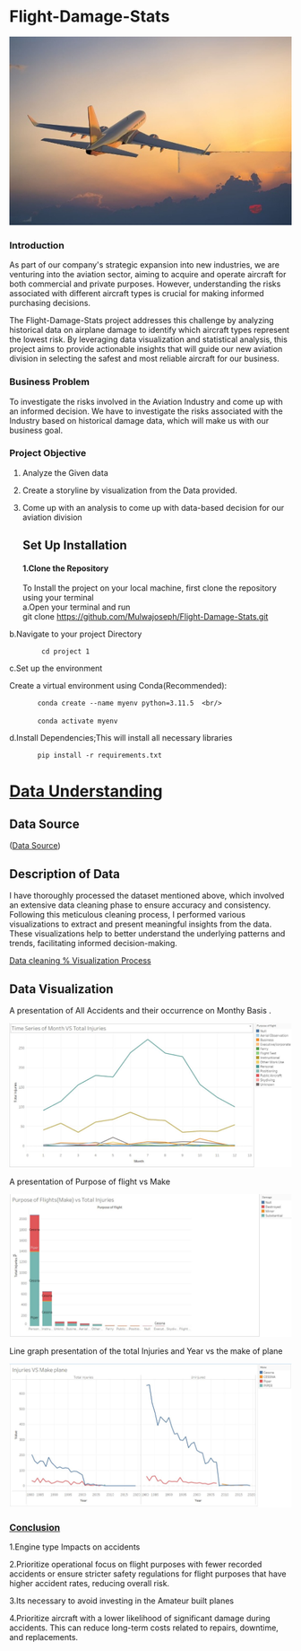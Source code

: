 # Flight-Damage-Stats
 
 <img src="Images/image.jpg" alt="Plane Image" width="900"/>

 
  ### Introduction
As part of our company's strategic expansion into new industries, we are venturing into the aviation sector, aiming to acquire and operate aircraft for both commercial and private purposes. However, understanding the risks associated with different aircraft types is crucial for making informed purchasing decisions.

The Flight-Damage-Stats project addresses this challenge by analyzing historical data on airplane damage to identify which aircraft types represent the lowest risk. By leveraging data visualization and statistical analysis, this project aims to provide actionable insights that will guide our new aviation division in selecting the safest and most reliable aircraft for our business.

### Business Problem
To investigate the risks involved in the Aviation Industry and come up with an informed decision. We have to investigate the risks associated with the Industry  based on historical damage data, which will make us with our business goal.

### Project Objective
1. Analyze the Given data
2. Create a storyline by visualization from the Data provided.
3. Come up with an analysis to come up with data-based decision for our aviation division

   ## Set Up Installation

   #### 1.Clone the Repository 
   To Install the project on your local machine, first clone the repository using your terminal <br/>
  a.Open your terminal and run </br>
           git clone https://github.com/Mulwajoseph/Flight-Damage-Stats.git <br/>

  b.Navigate to your project Directory  <br/>

            cd project 1 

  c.Set up the environment<br/> 

  Create a virtual environment using Conda(Recommended):<br/>

           conda create --name myenv python=3.11.5  <br/>

           conda activate myenv

 d.Install Dependencies;This will install all necessary libraries<br/>

           pip install -r requirements.txt 
 
 # <u> Data Understanding </u>

## Data Source 
  ([Data Source](https://www.kaggle.com/datasets/khsamaha/aviation-accident-database-synopses))

## Description of Data 
I have thoroughly processed the dataset mentioned above, which involved an extensive data cleaning phase to ensure accuracy and consistency. Following this meticulous cleaning process, I performed various visualizations to extract and present meaningful insights from the data. These visualizations help to better understand the underlying patterns and trends, facilitating informed decision-making.

[Data cleaning % Visualization Process](joseph.ipynb)

## Data Visualization 
 A presentation of All Accidents and their occurrence on Monthy Basis .

 ![Data Visualization](Images/Snips/Time_series_Injuries.JPG)

 A presentation of Purpose of flight vs Make

 ![Flight vs Make](Images/Snips/Purpose_vs_Injuries.JPG)
 

 Line  graph presentation of the total Injuries and Year vs the make of plane 

 ![Month vs Total Injuries](Images/Snips/Injuries_vs_Make.JPG)

###  <u> Conclusion </u>

1.Engine type Impacts on accidents  <br>

2.Prioritize operational focus on flight purposes with fewer recorded accidents or ensure stricter safety regulations for flight purposes that have higher accident rates, reducing overall risk.<br>

3.Its necessary to avoid investing in the Amateur built planes<br>

4.Prioritize aircraft with a lower likelihood of significant damage during accidents. This can reduce long-term costs related to repairs, downtime, and replacements.<br>


 